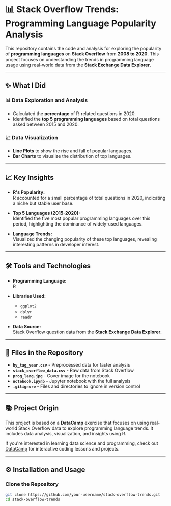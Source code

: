 # 📊 Stack Overflow Trends: Programming Language Popularity Analysis  

This repository contains the code and analysis for exploring the popularity of **programming languages** on **Stack Overflow** from **2008 to 2020**. This project focuses on understanding the trends in programming language usage using real-world data from the **Stack Exchange Data Explorer**.

---

## ✨ **What I Did**  

### 📊 **Data Exploration and Analysis**  
- Calculated the **percentage** of R-related questions in 2020.  
- Identified the **top 5 programming languages** based on total questions asked between 2015 and 2020.  

### 📈 **Data Visualization**  
- **Line Plots** to show the rise and fall of popular languages.  
- **Bar Charts** to visualize the distribution of top languages.  

---

## 📈 **Key Insights**  
- **R's Popularity:**  
  R accounted for a small percentage of total questions in 2020, indicating a niche but stable user base.  

- **Top 5 Languages (2015-2020):**  
  Identified the five most popular programming languages over this period, highlighting the dominance of widely-used languages.  

- **Language Trends:**  
  Visualized the changing popularity of these top languages, revealing interesting patterns in developer interest.  

---

## 🛠️ **Tools and Technologies**  
- **Programming Language:**  
  R  

- **Libraries Used:**  
  - `ggplot2`  
  - `dplyr`  
  - `readr`  

- **Data Source:**  
  Stack Overflow question data from the **Stack Exchange Data Explorer**.  

---

## 📄 **Files in the Repository**  
- **`by_tag_year.csv`** - Preprocessed data for faster analysis  
- **`stack_overflow_data.csv`** - Raw data from Stack Overflow  
- **`prog_lang.jpg`** - Cover image for the notebook  
- **`notebook.ipynb`** - Jupyter notebook with the full analysis  
- **`.gitignore`** - Files and directories to ignore in version control  

---

## 📚 **Project Origin**  
This project is based on a **DataCamp** exercise that focuses on using real-world Stack Overflow data to explore programming language trends. It includes data analysis, visualization, and insights using R.  

If you're interested in learning data science and programming, check out [DataCamp](https://app.datacamp.com/learn/projects/2557) for interactive coding lessons and projects.  

---

## ⚙️ **Installation and Usage**  

### **Clone the Repository**  
```bash
git clone https://github.com/your-username/stack-overflow-trends.git
cd stack-overflow-trends
